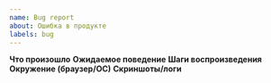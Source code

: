```yaml
---
name: Bug report
about: Ошибка в продукте
labels: bug
---
```


**Что произошло**
**Ожидаемое поведение**
**Шаги воспроизведения**
**Окружение (браузер/ОС)**
**Скриншоты/логи**
